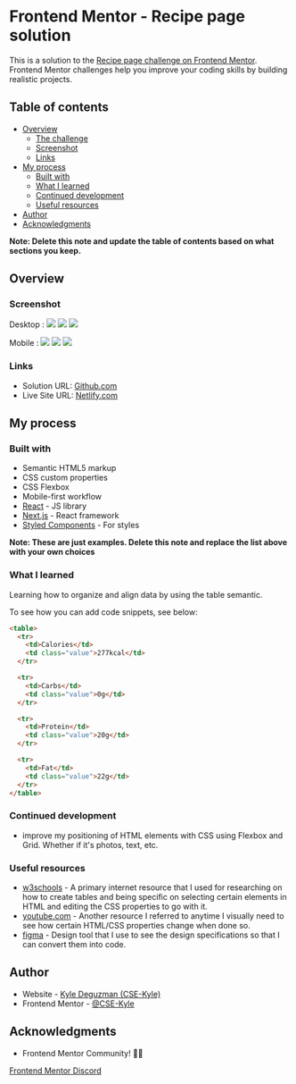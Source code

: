 # Frontend Mentor - Recipe page solution

This is a solution to the [Recipe page challenge on Frontend Mentor](https://www.frontendmentor.io/challenges/recipe-page-KiTsR8QQKm). Frontend Mentor challenges help you improve your coding skills by building realistic projects.

## Table of contents

- [Overview](#overview)
  - [The challenge](#the-challenge)
  - [Screenshot](#screenshot)
  - [Links](#links)
- [My process](#my-process)
  - [Built with](#built-with)
  - [What I learned](#what-i-learned)
  - [Continued development](#continued-development)
  - [Useful resources](#useful-resources)
- [Author](#author)
- [Acknowledgments](#acknowledgments)

**Note: Delete this note and update the table of contents based on what sections you keep.**

## Overview

### Screenshot

Desktop : 
![](./assets/images/Desktop1.png)
![](./assets/images/Desktop2.png)
![](./assets/images/Desktop3.png)



Mobile : 
![](./assets/images/Mobile1.png)
![](./assets/images/Mobile2.png)
![](./assets/images/Mobile3.png)



### Links

- Solution URL: [Github.com](https://github.com/CSE-Kyle/recipe-page)
- Live Site URL: [Netlify.com](https://clever-churros-9c9f1f.netlify.app)

## My process

### Built with

- Semantic HTML5 markup
- CSS custom properties
- CSS Flexbox
- Mobile-first workflow
- [React](https://reactjs.org/) - JS library
- [Next.js](https://nextjs.org/) - React framework
- [Styled Components](https://styled-components.com/) - For styles

**Note: These are just examples. Delete this note and replace the list above with your own choices**

### What I learned

Learning how to organize and align data by using the table semantic.

To see how you can add code snippets, see below:

```html
<table>
  <tr>
    <td>Calories</td>
    <td class="value">277kcal</td>
  </tr>

  <tr>
    <td>Carbs</td>
    <td class="value">0g</td>
  </tr>

  <tr>
    <td>Protein</td>
    <td class="value">20g</td>
  </tr>

  <tr>
    <td>Fat</td>
    <td class="value">22g</td>
  </tr>
</table>
```

### Continued development

- improve my positioning of HTML elements with CSS using Flexbox and Grid. Whether if it's photos, text, etc. 

### Useful resources

- [w3schools](https://www.w3schools.com/html/html_tables.asp) - A primary internet resource that I used for researching on how to create tables and being specific on selecting certain elements in HTML and editing the CSS properties to go with it.
- [youtube.com](https://www.youtube.com/) - Another resource I referred to anytime I visually need to see how certain HTML/CSS properties change when done so.
- [figma](https://www.figma.com) - Design tool that I use to see the design specifications so that I can convert them into code.


## Author

- Website - [Kyle Deguzman (CSE-Kyle)](https://www.your-site.com)
- Frontend Mentor - [@CSE-Kyle](https://www.frontendmentor.io/profile/CSE-Kyle)

## Acknowledgments

- Frontend Mentor Community! 🙌🏼 

[Frontend Mentor Discord](https://discord.com/invite/frontend-mentor-824970620529279006)
